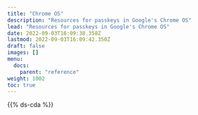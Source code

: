 ```yaml
---
title: "Chrome OS"
description: "Resources for passkeys in Google's Chrome OS"
lead: "Resources for passkeys in Google's Chrome OS"
date: 2022-09-03T16:09:38.358Z
lastmod: 2022-09-03T16:09:42.350Z
draft: false
images: []
menu:
  docs:
    parent: "reference"
weight: 1002
toc: true
---
```


{{% ds-cda %}}
